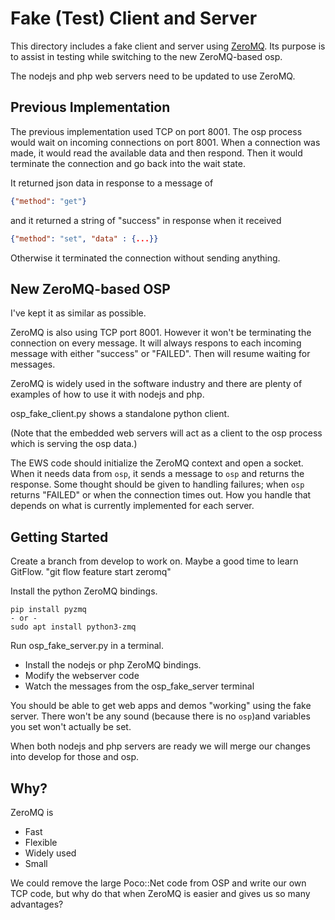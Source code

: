 # Fake (Test) Client and Server

This directory includes a fake client and server
using [ZeroMQ](https://zeromq.org/).  Its purpose
is to assist in testing while switching to the new ZeroMQ-based osp.

The nodejs and php web servers need to be updated to use ZeroMQ.

## Previous Implementation

The previous implementation used TCP on port 8001.  The osp process
would wait on incoming connections on port 8001.  When a connection
was made, it would read the available data and then respond.  Then it
would terminate the connection and go back into the wait state.  

It returned json data in response to a message of

```json
{"method": "get"}
```

and it returned a string of "success" in response when it received

```json
{"method": "set", "data" : {...}}
```

Otherwise it terminated the connection without sending anything.

## New ZeroMQ-based OSP

I've kept it as similar as possible.

ZeroMQ is also using TCP port 8001.  However it won't be terminating the connection on every message.  It will always respons to each incoming message with either "success"  or "FAILED".  Then will resume waiting for messages.

ZeroMQ is widely used in the software industry and there are plenty of examples of how to use it with nodejs and php.  

osp_fake_client.py shows a standalone python client.

(Note that the embedded web servers will act as a client to the osp process which is serving the osp data.)

The EWS code should initialize the ZeroMQ context and open a socket.  When it needs data from `osp`, it sends a message to `osp` and returns the response.  Some thought should be given to handling failures; when `osp` returns "FAILED" or when the connection times out.  How you handle that depends on what is currently implemented for each server.  

## Getting Started

Create a branch from develop to work on.  Maybe a good time to learn GitFlow.  "git flow feature start zeromq"

Install the python ZeroMQ bindings.

    pip install pyzmq
    - or -
    sudo apt install python3-zmq

Run osp_fake_server.py in a terminal.

- Install the nodejs or php ZeroMQ bindings.  
- Modify the webserver code
- Watch the messages from the osp_fake_server terminal

You should be able to get web apps and demos "working" using the
fake server.  There won't be any sound (because there is no `osp`)and variables you set won't actually be set.

When both nodejs and php servers are ready we will merge our changes into develop for those and osp.

## Why?

ZeroMQ is

- Fast
- Flexible
- Widely used
- Small

We could remove the large Poco::Net code from OSP and write our own TCP code, but why do that when ZeroMQ is easier and gives us so many advantages?
